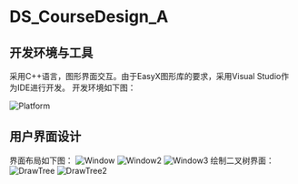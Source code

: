 # DS_CourseDesign_A

## 开发环境与工具
采用C++语言，图形界面交互。由于EasyX图形库的要求，采用Visual Studio作为IDE进行开发。
开发环境如下图：

![Platform](https://github.com/NEU20205988John/DS_CourseDesign_A/assets/80146486/09d41146-59a4-4ba6-b01f-45d9ab460750)

## 用户界面设计
界面布局如下图：
![Window](https://github.com/NEU20205988John/DS_CourseDesign_A/assets/80146486/68d8f096-5f8d-4a6c-a64e-40f898c4e654)
![Window2](https://github.com/NEU20205988John/DS_CourseDesign_A/assets/80146486/b7e08fda-81c2-4b76-b47e-7357b5b0f98a)
![Window3](https://github.com/NEU20205988John/DS_CourseDesign_A/assets/80146486/6fbe2875-1e78-4705-bae8-be787c2bd7ba)
绘制二叉树界面：
![DrawTree](https://github.com/NEU20205988John/DS_CourseDesign_A/assets/80146486/1031ff1b-6d77-4aa5-9941-46606d49a17c)
![DrawTree2](https://github.com/NEU20205988John/DS_CourseDesign_A/assets/80146486/0ed35790-743c-4443-87a9-0e011f55c35e)
